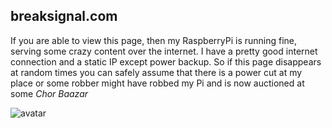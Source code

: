## breaksignal.com

If you are able to view this page, then my RaspberryPi is running fine, serving some crazy content over the internet. I have a pretty good internet connection and a static IP except power backup. So if this page disappears at random times you can safely assume that there is a power cut at my place or some robber might have robbed my Pi and is now auctioned at some _Chor Baazar_

![avatar](https://images.weserv.nl/?url=https://raw.githubusercontent.com/shashank-mugiwara/breaksignal/website-structure/images/shashankj.jpeg?v=4&h=300&w=300&fit=cover&mask=circle&maxage=7d
)